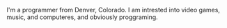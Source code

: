 I'm a programmer from Denver, Colorado. I am intrested into video games, music, and computeres, and obviously proggraming.
